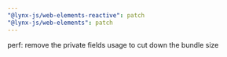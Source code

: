 ```yaml
---
"@lynx-js/web-elements-reactive": patch
"@lynx-js/web-elements": patch
---
```


perf: remove the private fields usage to cut down the bundle size
